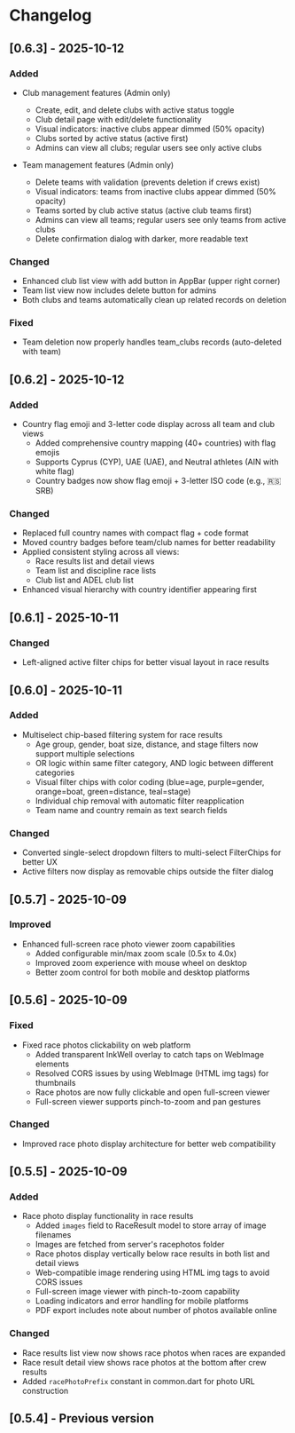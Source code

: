 # Changelog

## [0.6.3] - 2025-10-12

### Added
- Club management features (Admin only)
  - Create, edit, and delete clubs with active status toggle
  - Club detail page with edit/delete functionality
  - Visual indicators: inactive clubs appear dimmed (50% opacity)
  - Clubs sorted by active status (active first)
  - Admins can view all clubs; regular users see only active clubs

- Team management features (Admin only)
  - Delete teams with validation (prevents deletion if crews exist)
  - Visual indicators: teams from inactive clubs appear dimmed (50% opacity)
  - Teams sorted by club active status (active club teams first)
  - Admins can view all teams; regular users see only teams from active clubs
  - Delete confirmation dialog with darker, more readable text

### Changed
- Enhanced club list view with add button in AppBar (upper right corner)
- Team list view now includes delete button for admins
- Both clubs and teams automatically clean up related records on deletion

### Fixed
- Team deletion now properly handles team_clubs records (auto-deleted with team)

## [0.6.2] - 2025-10-12

### Added
- Country flag emoji and 3-letter code display across all team and club views
  - Added comprehensive country mapping (40+ countries) with flag emojis
  - Supports Cyprus (CYP), UAE (UAE), and Neutral athletes (AIN with white flag)
  - Country badges now show flag emoji + 3-letter ISO code (e.g., 🇷🇸 SRB)

### Changed
- Replaced full country names with compact flag + code format
- Moved country badges before team/club names for better readability
- Applied consistent styling across all views:
  - Race results list and detail views
  - Team list and discipline race lists
  - Club list and ADEL club list
- Enhanced visual hierarchy with country identifier appearing first

## [0.6.1] - 2025-10-11

### Changed
- Left-aligned active filter chips for better visual layout in race results

## [0.6.0] - 2025-10-11

### Added
- Multiselect chip-based filtering system for race results
  - Age group, gender, boat size, distance, and stage filters now support multiple selections
  - OR logic within same filter category, AND logic between different categories
  - Visual filter chips with color coding (blue=age, purple=gender, orange=boat, green=distance, teal=stage)
  - Individual chip removal with automatic filter reapplication
  - Team name and country remain as text search fields

### Changed
- Converted single-select dropdown filters to multi-select FilterChips for better UX
- Active filters now display as removable chips outside the filter dialog

## [0.5.7] - 2025-10-09

### Improved
- Enhanced full-screen race photo viewer zoom capabilities
  - Added configurable min/max zoom scale (0.5x to 4.0x)
  - Improved zoom experience with mouse wheel on desktop
  - Better zoom control for both mobile and desktop platforms

## [0.5.6] - 2025-10-09

### Fixed
- Fixed race photos clickability on web platform
  - Added transparent InkWell overlay to catch taps on WebImage elements
  - Resolved CORS issues by using WebImage (HTML img tags) for thumbnails
  - Race photos are now fully clickable and open full-screen viewer
  - Full-screen viewer supports pinch-to-zoom and pan gestures

### Changed
- Improved race photo display architecture for better web compatibility

## [0.5.5] - 2025-10-09

### Added
- Race photo display functionality in race results
  - Added `images` field to RaceResult model to store array of image filenames
  - Images are fetched from server's racephotos folder
  - Race photos display vertically below race results in both list and detail views
  - Web-compatible image rendering using HTML img tags to avoid CORS issues
  - Full-screen image viewer with pinch-to-zoom capability
  - Loading indicators and error handling for mobile platforms
  - PDF export includes note about number of photos available online

### Changed
- Race results list view now shows race photos when races are expanded
- Race result detail view shows race photos at the bottom after crew results
- Added `racePhotoPrefix` constant in common.dart for photo URL construction

## [0.5.4] - Previous version


